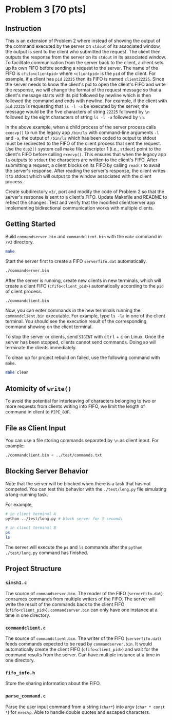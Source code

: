 # Problem 3 [70 pts]

## Instruction

This is an extension of Problem 2 where instead of showing the output of the
command executed by the server on `stdout` of its associated window, the output
is sent to the client who submitted the request. The client then outputs the
response from the server on its `stdout` in its associated window. To facilitate
communication from the server back to the client, a client sets up its own FIFO
before sending a request to the server. The name of the FIFO is
`cfifo<clientpid>` where `<clientpid>` is the `pid` of the client. For example,
if a client has `pid` `22225` then its FIFO is named `client22225`. Since the
server needs to know the client's pid to open the client's FIFO and write the
response, we will change the format of the request message so that a client's
message starts with its pid followed by newline which is then followed the
command and ends with newline. For example, if the client with `pid` `22225` is
requesting that `ls -l -a` be executed by the server, the message would be the
five characters of string `22225` followed by `\n` followed by the eight
characters of string `ls -l -a` followed by `\n`.

In the above example, when a child process of the server process calls
`execvp()` to run the legacy app `/bin/ls` with command-line arguments `-l` and
`-a`, the output of `/bin/ls` which has been coded to output to stdout must be
redirected to the FIFO of the client process that sent the request. Use the
`dup2()` system call make file descriptor 1 (i.e., `stdout`) point to the
client's FIFO before calling `execvp()`. This ensures that when the legacy app
`ls` outputs to `stdout` the characters are written to the client's FIFO. After
submitting a request, a client blocks on its FIFO by calling `read()` to await
the server's response. After reading the server's response, the client writes it
to stdout which will output to the window associated with the client process.

Create subdirectory `v3/`, port and modify the code of Problem 2 so that the
server's response is sent to a client's FIFO. Update Makefile and README to
reflect the changes. Test and verify that the modified client/server app
implementing bidirectional communication works with multiple clients.

## Getting Started

Build `commandserver.bin` and `commandclient.bin` with the `make` command in
`/v3` directory.

```sh
make
```

Start the server first to create a FIFO `serverfifo.dat` automatically.

```sh
./commandserver.bin
```

After the server is running, create new clients in new terminals, which will
create a client FIFO (`cfifo<client_pid>`) automatically according to the `pid`
of client process.

```sh
./commandclient.bin
```

Now, you can enter commands in the new terminals running the `commandclient.bin`
executable. For example, type `ls -la` in one of the client terminal. You should
see the execution result of the corresponding command showing on the client
terminal.

To stop the server or clients, send `SIGINT` with <kbd>ctrl</kbd> + <kbd>c</kbd>
on Linux. Once the server has been stopped, clients cannot send commands. Doing
so will terminate the clients immediately.

To clean up for project rebuild on failed, use the following command with
`make`.

```sh
make clean
```

## Atomicity of `write()`

To avoid the potential for interleaving of characters belonging to two or more
requests from clients writing into FIFO, we limit the length of command in
client to `PIPE_BUF`.

## File as Client Input

You can use a file storing commands separated by `\n` as client input. For
example:

```sh
./commandclient.bin < ../test/commands.txt
```

## Blocking Server Behavior

Note that the server will be blocked when there is a task that has not competed.
You can test this behavior with the `./test/long.py` file simulating a
long-running task.

For example,

```sh
# in client terminal A
python ../test/long.py # block server for 5 seconds
```

```sh
# in client terminal B
ps
ls
```

The server will execute the `ps` and `ls` commands after the
`python ./test/long.py` command has finished.

## Project Structure

### `simsh1.c`

The source of `commandserver.bin`. The reader of the FIFO (`serverfifo.dat`)
consumes commands from multiple writers of the FIFO. The server will write the
result of the commands back to the client FIFO (`cfifo<client_pid>`).
`commandserver.bin` can only have one instance at a time in one directory.

### `commandclient.c`

The source of `commandclient.bin`. The writer of the FIFO (`serverfifo.dat`)
feeds commands expected to be read by `commandserver.bin`. It would
automatically create the client FIFO (`cfifo<client_pid>`) and wait for the
command results from the server. Can have multiple instance at a time in one
directory.

### `fifo_info.h`

Store the sharing information about the FIFO.

### `parse_command.c`

Parse the user input command from a string (`char*`) into argv
(`char * const *`) for `execvp`. Able to handle double quotes and escaped
characters.

